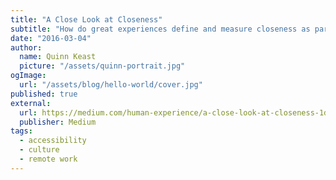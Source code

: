 ```yaml
---
title: "A Close Look at Closeness"
subtitle: "How do great experiences define and measure closeness as part of the user experience?"
date: "2016-03-04"
author:
  name: Quinn Keast
  picture: "/assets/quinn-portrait.jpg"
ogImage:
  url: "/assets/blog/hello-world/cover.jpg"
published: true
external:
  url: https://medium.com/human-experience/a-close-look-at-closeness-1dd300a922ac
  publisher: Medium
tags:
  - accessibility
  - culture
  - remote work
---
```

